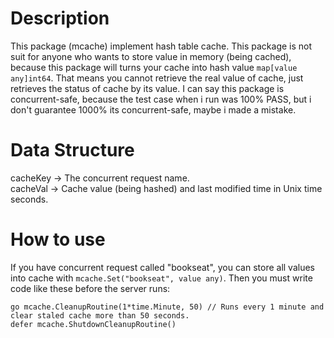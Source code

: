 # Description
This package (mcache) implement hash table cache.
This package is not suit for anyone who wants to store value in memory (being cached),
because this package will turns your cache into hash value `map[value any]int64`.
That means you cannot retrieve the real value of cache, just retrieves the status of cache by its value.
I can say this package is concurrent-safe, because the test case when i run was 100% PASS,
but i don't guarantee 1000% its concurrent-safe, maybe i made a mistake.

# Data Structure
cacheKey -> The concurrent request name.\
cacheVal -> Cache value (being hashed) and last modified time in Unix time seconds.

# How to use
If you have concurrent request called "bookseat",
you can store all values into cache with `mcache.Set("bookseat", value any)`.
Then you must write code like these before the server runs:
```
go mcache.CleanupRoutine(1*time.Minute, 50) // Runs every 1 minute and clear staled cache more than 50 seconds.
defer mcache.ShutdownCleanupRoutine()
```